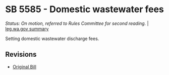 # SB 5585 - Domestic wastewater fees
*Status: On motion, referred to Rules Committee for second reading.* | [leg.wa.gov summary](https://app.leg.wa.gov/billsummary?BillNumber=5585&Year=2021)

Setting domestic wastewater discharge fees.

## Revisions
* [Original Bill](1/)